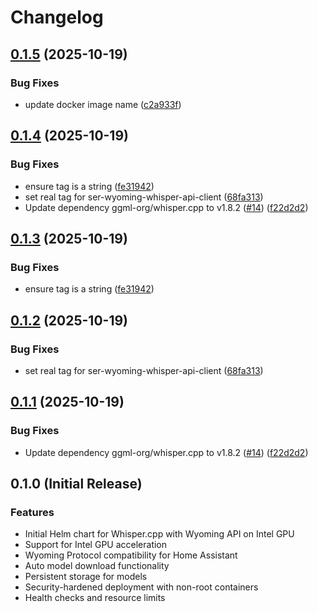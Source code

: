 # Changelog

## [0.1.5](https://github.com/mikesmitty/whisper-wyoming-openvino/compare/whisper-wyoming-openvino-v0.1.4...whisper-wyoming-openvino-v0.1.5) (2025-10-19)


### Bug Fixes

* update docker image name ([c2a933f](https://github.com/mikesmitty/whisper-wyoming-openvino/commit/c2a933f5db2813bd99f8c0a9014658aad9b0fdd4))

## [0.1.4](https://github.com/mikesmitty/whisper-wyoming-openvino/compare/whisper-wyoming-openvino-v0.1.3...whisper-wyoming-openvino-v0.1.4) (2025-10-19)


### Bug Fixes

* ensure tag is a string ([fe31942](https://github.com/mikesmitty/whisper-wyoming-openvino/commit/fe319426177aeb58e2db1f3fba3837d350856611))
* set real tag for ser-wyoming-whisper-api-client ([68fa313](https://github.com/mikesmitty/whisper-wyoming-openvino/commit/68fa3136721566a50e57308af474c7288a617527))
* Update dependency ggml-org/whisper.cpp to v1.8.2 ([#14](https://github.com/mikesmitty/whisper-wyoming-openvino/issues/14)) ([f22d2d2](https://github.com/mikesmitty/whisper-wyoming-openvino/commit/f22d2d2095d2915258ee14fe6af9920dc773e075))

## [0.1.3](https://github.com/mikesmitty/whisper-wyoming-openvino/compare/whisper-wyoming-openvino-v0.1.2...whisper-wyoming-openvino-v0.1.3) (2025-10-19)


### Bug Fixes

* ensure tag is a string ([fe31942](https://github.com/mikesmitty/whisper-wyoming-openvino/commit/fe319426177aeb58e2db1f3fba3837d350856611))

## [0.1.2](https://github.com/mikesmitty/whisper-wyoming-openvino/compare/whisper-wyoming-openvino-v0.1.1...whisper-wyoming-openvino-v0.1.2) (2025-10-19)


### Bug Fixes

* set real tag for ser-wyoming-whisper-api-client ([68fa313](https://github.com/mikesmitty/whisper-wyoming-openvino/commit/68fa3136721566a50e57308af474c7288a617527))

## [0.1.1](https://github.com/mikesmitty/whisper-wyoming-openvino/compare/whisper-wyoming-openvino-v0.1.0...whisper-wyoming-openvino-v0.1.1) (2025-10-19)


### Bug Fixes

* Update dependency ggml-org/whisper.cpp to v1.8.2 ([#14](https://github.com/mikesmitty/whisper-wyoming-openvino/issues/14)) ([f22d2d2](https://github.com/mikesmitty/whisper-wyoming-openvino/commit/f22d2d2095d2915258ee14fe6af9920dc773e075))

## 0.1.0 (Initial Release)

### Features

* Initial Helm chart for Whisper.cpp with Wyoming API on Intel GPU
* Support for Intel GPU acceleration
* Wyoming Protocol compatibility for Home Assistant
* Auto model download functionality
* Persistent storage for models
* Security-hardened deployment with non-root containers
* Health checks and resource limits
